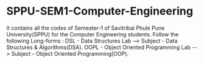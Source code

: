 # SPPU-SEM1-Computer-Engineering
It contains all the codes of Semester-1 of Savitribai Phule Pune University(SPPU) for the Computer Engineering students. 
Follow the following Long-forms : 
DSL - Data Structures Lab --> Subject - Data Structures & Algorithms(DSA).
OOPL - Object Oriented Programming Lab --> Subject - Object Oriented Programming(OOP).

